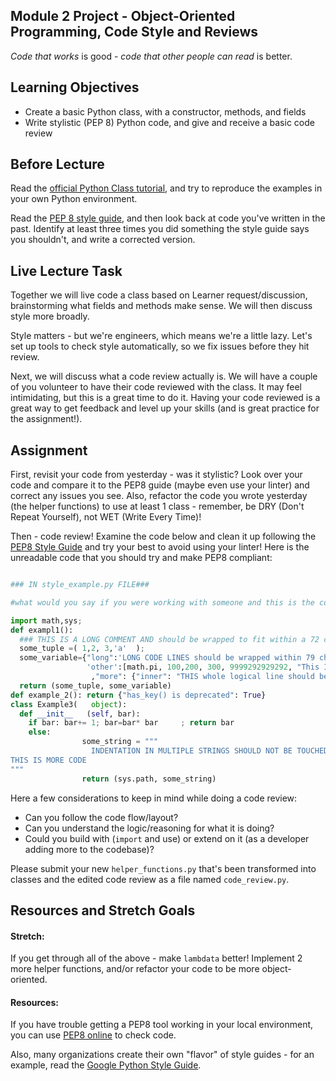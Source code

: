 ## Module 2 Project - Object-Oriented Programming, Code Style and Reviews

_Code that works_ is good - _code that other people can read_ is better.


## Learning Objectives
* Create a basic Python class, with a constructor, methods, and fields
* Write stylistic (PEP 8) Python code, and give and receive a basic code review

## Before Lecture
Read the [official Python Class tutorial](https://docs.python.org/3/tutorial/classes.html), and try to reproduce the examples in your own Python environment.

Read the [PEP 8 style guide](https://pep8.org/), and then look back at code you've written in the past. Identify at least three times you did something the style guide says you shouldn't, and write a corrected version.


## Live Lecture Task
Together we will live code a class based on Learner request/discussion, brainstorming what fields and methods make sense. We will then discuss style more broadly.

Style matters - but we're engineers, which means we're a little lazy. Let's set up tools to check style automatically, so we fix issues before they hit review.

Next, we will discuss what a code review actually is. We will have a couple of you volunteer to have their code reviewed with the class. It may feel intimidating, but this is a great time to do it. Having your code reviewed is a great way to get feedback and level up your skills (and is great practice for the assignment!).


## Assignment

First, revisit your code from yesterday - was it stylistic? Look over your code and compare it to the PEP8 guide (maybe even use your linter)
and correct any issues you see. Also, refactor the code you wrote yesterday (the helper functions)
to use at least 1 class - remember, be DRY (Don't Repeat Yourself), not WET
(Write Every Time)!

Then - code review! Examine the code below and clean it up following the [PEP8 Style Guide](https://pep8.org/) 
and try your best to avoid using your linter! Here is the unreadable code that you should try and 
make PEP8 compliant: 

```python

### IN style_example.py FILE###

#what would you say if you were working with someone and this is the code they gave you?

import math,sys;
def exampl1():
  ### THIS IS A LONG COMMENT AND should be wrapped to fit within a 72 character limit
  some_tuple =( 1,2, 3,'a'  );
  some_variable={"long":'LONG CODE LINES should be wrapped within 79 character to prevent page cutoff stuff',
                 'other':[math.pi, 100,200, 300, 9999292929292, "This IS a long string that looks gross and goes beyond what it should"]
                  ,"more": {"inner": "THIS whole logical line should be wrapped"}, "data": [444,5555,222,3,3,4,4,5,5,5,5,5,5,5]}
  return (some_tuple, some_variable)
def example_2(): return {"has_key() is deprecated": True}
class Example3(   object):
  def __init__   (self, bar):
    if bar: bar+= 1; bar=bar* bar     ; return bar
    else:
                some_string = """
                  INDENTATION IN MULTIPLE STRINGS SHOULD NOT BE TOUCHED only actual code should be reindented,
THIS IS MORE CODE
"""
                return (sys.path, some_string)
```

Here a few considerations to keep in mind while doing a code review:
- Can you follow the code flow/layout?
- Can you understand the logic/reasoning for what it is doing?
- Could you build with (`import` and use) or extend on it (as a developer adding
  more to the codebase)?
  

Please submit your new `helper_functions.py` that's been transformed into classes and 
the edited code review as a file named `code_review.py`.

## Resources and Stretch Goals

#### Stretch: 
If you get through all of the above - make `lambdata` better! Implement 2 more helper functions, and/or refactor your code to be more object-oriented.

#### Resources:

If you have trouble getting a PEP8 tool working in your local environment, you can use [PEP8 online](http://pep8online.com/) to check code.

Also, many organizations create their own "flavor" of style guides - for an example, read the [Google Python Style Guide](https://google.github.io/styleguide/pyguide.html).
